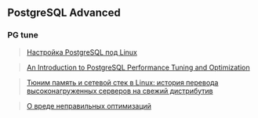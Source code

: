 ## PostgreSQL Advanced
### PG tune
> [Настройка PostgreSQL под Linux](https://habr.com/ru/companies/lsfusion/articles/590599/)

> [An Introduction to PostgreSQL Performance Tuning and Optimization](https://www.enterprisedb.com/postgres-tutorials/introduction-postgresql-performance-tuning-and-optimization#tuneddaemon)

> [Тюним память и сетевой стек в Linux: история перевода высоконагруженных серверов на свежий дистрибутив](https://habr.com/ru/companies/odnoklassniki/articles/266005/)

> [О вреде неправильных оптимизаций](https://habr.com/ru/articles/471906/)
